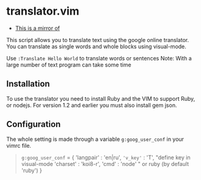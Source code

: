 translator.vim
============

* [This is a mirror of](http://www.vim.org/scripts/script.php?script_id=3404)

This script allows you to translate text using the google online translator.
You can translate as single words and whole blocks using visual-mode.

Use `:Translate Hello World` to translate words or sentences
Note: With a large number of text program can take some time

Installation
------------

To use the translator you need to install Ruby and the VIM to support Ruby, or nodejs.
For version 1.2 and earlier you must also install gem json.

Configuration
-------------

The whole setting is made through a variable `g:goog_user_conf` in your vimrc file.

> `g:goog_user_conf` = {
    'langpair' : 'en|ru',
   `'v_key'` : 'T', "define key in visual-mode
    'charset' : 'koi8-r',
    'cmd' : 'node' " or ruby (by default 'ruby')
  }
